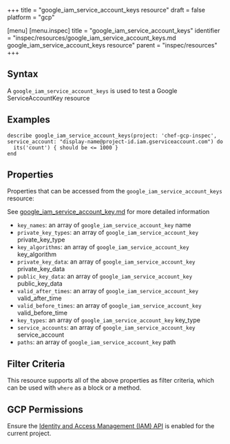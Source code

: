 +++
title = "google_iam_service_account_keys resource"
draft = false
platform = "gcp"

[menu]
  [menu.inspec]
    title = "google_iam_service_account_keys"
    identifier = "inspec/resources/google_iam_service_account_keys.md google_iam_service_account_keys resource"
    parent = "inspec/resources"
+++


## Syntax
A `google_iam_service_account_keys` is used to test a Google ServiceAccountKey resource

## Examples
```
describe google_iam_service_account_keys(project: 'chef-gcp-inspec', service_account: "display-name@project-id.iam.gserviceaccount.com") do
  its('count') { should be <= 1000 }
end
```

## Properties
Properties that can be accessed from the `google_iam_service_account_keys` resource:

See [google_iam_service_account_key.md](google_iam_service_account_key.md) for more detailed information
  * `key_names`: an array of `google_iam_service_account_key` name
  * `private_key_types`: an array of `google_iam_service_account_key` private_key_type
  * `key_algorithms`: an array of `google_iam_service_account_key` key_algorithm
  * `private_key_data`: an array of `google_iam_service_account_key` private_key_data
  * `public_key_data`: an array of `google_iam_service_account_key` public_key_data
  * `valid_after_times`: an array of `google_iam_service_account_key` valid_after_time
  * `valid_before_times`: an array of `google_iam_service_account_key` valid_before_time
  * `key_types`: an array of `google_iam_service_account_key` key_type
  * `service_accounts`: an array of `google_iam_service_account_key` service_account
  * `paths`: an array of `google_iam_service_account_key` path

## Filter Criteria
This resource supports all of the above properties as filter criteria, which can be used
with `where` as a block or a method.

## GCP Permissions

Ensure the [Identity and Access Management (IAM) API](https://console.cloud.google.com/apis/library/iam.googleapis.com/) is enabled for the current project.
